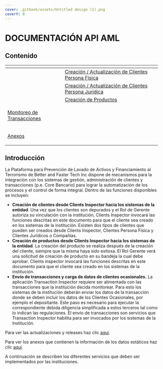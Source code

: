 ```yaml
---
cover: .gitbook/assets/Untitled design (1).png
coverY: 0
---
```


# DOCUMENTACIÓN API AML

## Contenido

<table data-card-size="large" data-view="cards"><thead><tr><th></th><th></th><th></th></tr></thead><tbody><tr><td></td><td><a href="creation-update-person.md">Creación / Actualización de Clientes Persona Física</a></td><td></td></tr><tr><td></td><td><a href="creation-update-company.md">Creación / Actualización de Clientes Persona Jurídica</a></td><td></td></tr><tr><td></td><td><a href="product-creation.md">Creación de Productos</a></td><td></td></tr><tr><td><p></p><p><a href="transaction-inspector.md">Monitoreo de Transacciones</a></p></td><td></td><td></td></tr><tr><td><p></p><p><a href="static-data.md">Anexos</a></p></td><td></td><td></td></tr></tbody></table>

## Introducción

La Plataforma para Prevención de Lavado de Activos y Financiamiento al Terrorismo de Better and Faster Tech Inc dispone de mecanismos para la integración con los sistemas de gestión, administración de clientes y transacciones (p.e. Core Bancario) para lograr la automatización de los procesos y el control de forma integral. Dentro de las funciones disponibles se incluyen:

* **Creación de clientes desde Clients Inspector hacia los sistemas de la entidad**. Una vez que los clientes son depurados y el Rol de Gerente autoriza su vinculación con la institución, Clients Inspector invocará las funciones descritas en este documento para que el cliente sea creado en los sistemas de la institución. Existen dos tipos de clientes que pueden ser creados desde Clients Inspector, Clientes Persona Física y Clientes Jurídicos o Compañías.
* **Creación de productos desde Clients Inspector hacia los sistemas de la entidad**. La creación del producto se realiza después de la creación del cliente, siempre que la misma haya sido exitosa. El Rol Gerente verá una solicitud de creación de producto en su bandeja la cual debe aprobar. Clients inspector invocará las funciones descritas en este documento para que el cliente sea creado en los sistemas de la institución.
* **Envío de transacciones y carga de datos de clientes ocasionales.** La aplicación Transaction Inspector requiere ser alimentada con las transacciones que la institución decida monitorear. Para esto los sistemas de la institución deberán enviar los datos de la transacción donde se deben incluir los datos de los Clientes Ocasionales, por ejemplo el depositante. Este paso es necesario para ejecutar la correspondiente debida diligencia simplificada a estos terceros tal como lo indican las regulaciones. El envío de transacciones son servicios que Transaction Inspector habilita para ser invocados por los sistemas de la Institución.

Para ver las actualizaciones y releases haz clic [aquí](CHANGELOG.md).&#x20;

Para ver los anexos que contienen la información de los datos estáticos haz clic [aquí](static-data.md).

A continuación se describen los diferentes servicios que deben ser implementados por las instituciones.
